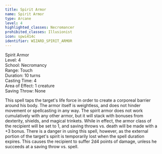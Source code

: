 ```yaml
---
title: Spirit Armor
name: Spirit Armor
type: Arcane
level: 4
highlighted_classes: Necromancer
prohibited_classes: Illusionist
icon: spwi414c
identifier: WIZARD_SPIRIT_ARMOR
---
```

Spirit Armor  
Level: 4  
School: Necromancy  
Range: Touch  
Duration: 10 turns  
Casting Time: 4  
Area of Effect: 1 creature  
Saving Throw: None  
  
This spell taps the target's life force in order to create a corporeal barrier around his body. The armor itself is weightless, and does not hinder movement or spellcasting in any way. The spirit armor does not work cumulatively with any other armor, but it will stack with bonuses from dexterity, shields, and magical trinkets. While in effect, the armor class of the recipient will be set to 1, and saving throws vs. death will be made with a +3 bonus. There is a danger in using this spell, however, as the external portion of the target's spirit is temporarily lost when the spell duration expires. This causes the recipient to suffer 2d4 points of damage, unless he succeeds at a saving throw vs. spell.  
